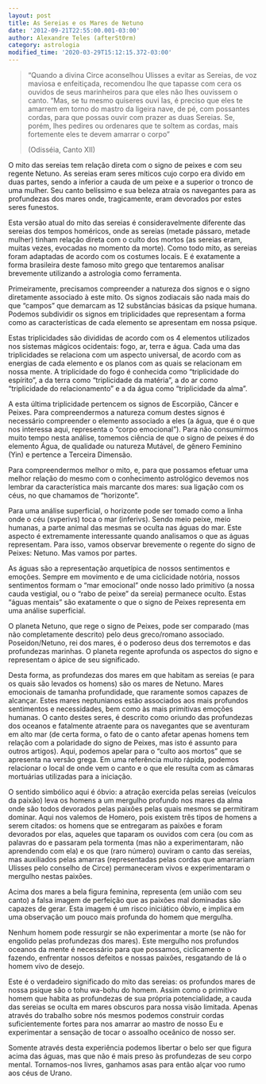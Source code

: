```yaml
---
layout: post
title: As Sereias e os Mares de Netuno
date: '2012-09-21T22:55:00.001-03:00'
author: Alexandre Teles (afterSt0rm)
category: astrologia
modified_time: '2020-03-29T15:12:15.372-03:00'
---
```


> “Quando a divina Circe aconselhou Ulisses a evitar as Sereias, de voz maviosa e enfeitiçada, recomendou lhe que tapasse com cera os ouvidos de seus marinheiros para que eles não lhes ouvissem o canto. “Mas, se tu mesmo quiseres ouvi Ias, é preciso que eles te amarrem em torno do mastro da ligeira nave, de pé, com possantes cordas, para que possas ouvir com prazer as duas Sereias. Se, porém, lhes pedires ou ordenares que te soltem as cordas, mais fortemente eles te devem amarrar o corpo”
> 
> (Odisséia, Canto XII)

O mito das sereias tem relação direta com o signo de peixes e com seu regente Netuno. As sereias eram seres míticos cujo corpo era divido em duas partes, sendo a inferior a cauda de um peixe e a superior o tronco de uma mulher. Seu canto belíssimo e sua beleza atraía os navegantes para as profundezas dos mares onde, tragicamente, eram devorados por estes seres funestos.

Esta versão atual do mito das sereias é consideravelmente diferente das sereias dos tempos homéricos, onde as sereias (metade pássaro, metade mulher) tinham relação direta com o culto dos mortos (as sereias eram, muitas vezes, evocadas no momento da morte). Como todo mito, as sereias foram adaptadas de acordo com os costumes locais. E é exatamente a forma brasileira deste famoso mito grego que tentaremos analisar brevemente utilizando a astrologia como ferramenta.

Primeiramente, precisamos compreender a natureza dos signos e o signo diretamente associado à este mito. Os signos zodiacais são nada mais do que “campos” que demarcam as 12 substâncias básicas da psique humana. Podemos subdividir os signos em triplicidades que representam a forma como as características de cada elemento se apresentam em nossa psique.

Estas triplicidades são divididas de acordo com os 4 elementos utilizados nos sistemas mágicos ocidentais: fogo, ar, terra e água. Cada uma das triplicidades se relaciona com um aspecto universal, de acordo com as energias de cada elemento e os planos com as quais se relacionam em nossa mente. A triplicidade do fogo é conhecida como “triplicidade do espírito”, a da terra como “triplicidade da matéria”, a do ar como “triplicidade do relacionamento” e a da água como “triplicidade da alma”.

A esta última triplicidade pertencem os signos de Escorpião, Câncer e Peixes. Para compreendermos a natureza comum destes signos é necessário compreender o elemento associado a eles (a água, que é o que nos interessa aqui, representa o “corpo emocional”). Para não consumirmos muito tempo nesta análise, tomemos ciência de que o signo de peixes é do elemento Água, de qualidade ou natureza Mutável, de gênero Feminino (Yin) e pertence a Terceira Dimensão.

Para compreendermos melhor o mito, e, para que possamos efetuar uma melhor relação do mesmo com o conhecimento astrológico devemos nos lembrar da característica mais marcante dos mares: sua ligação com os céus, no que chamamos de “horizonte”.

Para uma análise superficial, o horizonte pode ser tomado como a linha onde o céu (svperivs) toca o mar (inferivs). Sendo meio peixe, meio humanas, a parte animal das mesmas se oculta nas águas do mar. Este aspecto é extremamente interessante quando analisamos o que as águas representam. Para isso, vamos observar brevemente o regente do signo de Peixes: Netuno. Mas vamos por partes.

As águas são a representação arquetípica de nossos sentimentos e emoções. Sempre em movimento e de uma ciclicidade notória, nossos sentimentos formam o “mar emocional” onde nosso lado primitivo (a nossa cauda vestigial, ou o “rabo de peixe” da sereia) permanece oculto. Estas “águas mentais” são exatamente o que o signo de Peixes representa em uma análise superficial.

O planeta Netuno, que rege o signo de Peixes, pode ser comparado (mas não completamente descrito) pelo deus greco/romano associado. Poseidon/Netuno, rei dos mares, é o poderoso deus dos terremotos e das profundezas marinhas. O planeta regente aprofunda os aspectos do signo e representam o ápice de seu significado.

Desta forma, as profundezas dos mares em que habitam as sereias (e para os quais são levados os homens) são os mares de Netuno. Mares emocionais de tamanha profundidade, que raramente somos capazes de alcançar. Estes mares neptunianos estão associados aos mais profundos sentimentos e necessidades, bem como às mais primitivas emoções humanas.
O canto destes seres, é descrito como oriundo das profundezas dos oceanos e fatalmente atraente para os navegantes que se aventuram em alto mar (de certa forma, o fato de o canto afetar apenas homens tem relação com a polaridade do signo de Peixes, mas isto é assunto para outros artigos). Aqui, podemos apelar para o “culto aos mortos” que se apresenta na versão grega. Em uma referência muito rápida, podemos relacionar o local de onde vem o canto e o que ele resulta com as câmaras mortuárias utilizadas para a iniciação.

O sentido simbólico aqui é óbvio: a atração exercida pelas sereias (veículos da paixão) leva os homens a um mergulho profundo nos mares da alma onde são todos devorados pelas paixões pelas quais mesmos se permitiram dominar. Aqui nos valemos de Homero, pois existem três tipos de homens a serem citados: os homens que se entregaram as paixões e foram devorados por elas, aqueles que taparam os ouvidos com cera (ou com as palavras do e passaram pela tormenta (mas não a experimentaram, não aprendendo com ela) e os que (raro número) ouviram o canto das sereias, mas auxiliados pelas amarras (representadas pelas cordas que amarrariam Ulisses pelo conselho de Circe) permaneceram vivos e experimentaram o mergulho nestas paixões.

Acima dos mares a bela figura feminina, representa (em união com seu canto) a falsa imagem de perfeição que as paixões mal dominadas são capazes de gerar. Esta imagem é um risco iniciático óbvio, e implica em uma observação um pouco mais profunda do homem que mergulha.

Nenhum homem pode ressurgir se não experimentar a morte (se não for engolido pelas profundezas dos mares). Este mergulho nos profundos oceanos da mente é necessário para que possamos, ciclicamente o fazendo, enfrentar nossos defeitos e nossas paixões, resgatando de lá o homem vivo de desejo.

Este é o verdadeiro significado do mito das sereias: os profundos mares de nossa psique são o tohu wa-bohu do homem. Assim como o primitivo homem que habita as profundezas de sua própria potencialidade, a cauda das sereias se oculta em mares obscuros para nossa visão limitada. Apenas através do trabalho sobre nós mesmos podemos construir cordas suficientemente fortes para nos amarrar ao mastro de nosso Eu e experimentar a sensação de tocar o assoalho oceânico de nosso ser.

Somente através desta experiência podemos libertar o belo ser que figura acima das águas, mas que não é mais preso às profundezas de seu corpo mental. Tornamos-nos livres, ganhamos asas para então alçar voo rumo aos céus de Urano.
